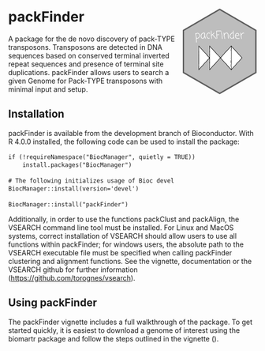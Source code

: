 # packFinder <img src="inst/packFinder_hex.png" align="right" height="174" width="150" />

A package for the de novo discovery of pack-TYPE transposons. Transposons are detected in DNA sequences based on conserved terminal inverted repeat sequences and presence of terminal site duplications. packFinder allows users to search a given Genome for Pack-TYPE transposons with minimal input and setup.

## Installation
packFinder is available from the development branch of Bioconductor. With R 4.0.0 installed, the following code can be used to install the package:
```
if (!requireNamespace("BiocManager", quietly = TRUE))
    install.packages("BiocManager")

# The following initializes usage of Bioc devel
BiocManager::install(version='devel')

BiocManager::install("packFinder")
```

Additionally, in order to use the functions packClust and packAlign, the VSEARCH command line tool must be installed. For Linux and MacOS systems, correct installation of VSEARCH should allow users to use all functions within packFinder; for windows users, the absolute path to the VSEARCH executable file must be specified when calling packFinder clustering and alignment functions. See the vignette, documentation or the VSEARCH github for further information (https://github.com/torognes/vsearch).

## Using packFinder
The packFinder vignette includes a full walkthrough of the package. To get started quickly, it is easiest to download a genome of interest using the biomartr package and follow the steps outlined in the vignette ().
